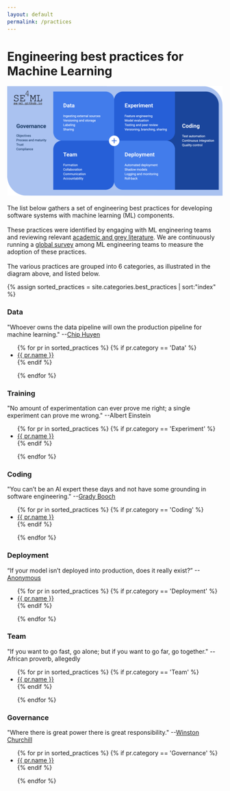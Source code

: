 ```yaml
---
layout: default
permalink: /practices
---
```


<h1 class="black"> Engineering best practices for Machine Learning </h1>


 <div class="large-image">
      <img src="/assets/img/SE4ML-practices-diagram.png" class="blog-image">
</div>
<br>
The list below gathers a set of engineering best practices for
developing software systems with machine learning (ML) components.
<br><br>
These practices were identified by engaging with ML engineering teams and
reviewing relevant <a href="https://github.com/SE-ML/awesome-seml/blob/master/readme.md" target="blank"> academic and grey literature</a>.
We are continuously running a <a href="https://se-ml.github.io/survey" target="blank"> global survey</a>
among ML engineering teams to measure the adoption of these practices.
<br><br>
The various practices are grouped into 6 categories, as illustrated in the diagram above, and listed below.

{% assign sorted_practices = site.categories.best_practices  | sort:"index" %}


<h3 class="black bold" id="data"> Data </h3>


"Whoever owns the data pipeline will own the production pipeline for machine learning."
--<a href="https://twitter.com/chipro/status/1232105910631157761">Chip Huyen<a>

<ul>
  {% for pr in sorted_practices %}
     {% if pr.category == 'Data' %}
        <li>
          <a  href="{{pr.url}}">{{ pr.name }}</a>
        </li>
    {% endif %}

  {% endfor %}
</ul>



<h3 class="black bold" id="experiment"> Training </h3>

"No amount of experimentation can ever prove me right; a single experiment can prove me wrong." --Albert Einstein

<ul>
  {% for pr in sorted_practices %}
     {% if pr.category == 'Experiment' %}
        <li>
          <a  href="{{pr.url}}">{{ pr.name }}</a>
        </li>
    {% endif %}

  {% endfor %}
</ul>



<h3  class="black bold" id="coding"> Coding </h3>

"You can’t be an AI expert these days and not have some grounding in software engineering."
--<a href="https://twitter.com/Grady_Booch/status/1004078706518736896">Grady Booch</a>

<ul>
  {% for pr in sorted_practices %}
     {% if pr.category == 'Coding' %}
        <li>
          <a   href="{{pr.url}}">{{ pr.name }}</a>
        </li>
    {% endif %}

  {% endfor %}
</ul>



<h3 class="black bold" id="deployment"> Deployment </h3>

“If your model isn’t deployed into production, does it really exist?”
--<a href="https://twitter.com/code_star/status/1041913975154331648">Anonymous<a>

<ul>
  {% for pr in sorted_practices %}
     {% if pr.category == 'Deployment' %}
        <li>
          <a  href="{{pr.url}}">{{ pr.name }}</a>
        </li>
    {% endif %}

  {% endfor %}
</ul>


<h3 class="black bold" id="team"> Team </h3>

"If you want to go fast, go alone; but if you want to go far, go together." -- African proverb, allegedly

<ul>
  {% for pr in sorted_practices %}
     {% if pr.category == 'Team' %}
        <li>
          <a  href="{{pr.url}}">{{ pr.name }}</a>
        </li>
    {% endif %}

  {% endfor %}
</ul>


<h3 class="black bold" id="governance"> Governance </h3>

"Where there is great power there is great responsibility."
--<a href="https://quoteinvestigator.com/2015/07/23/great-power/">Winston Churchill<a>

<ul>
  {% for pr in sorted_practices %}
     {% if pr.category == 'Governance' %}
        <li>
          <a  href="{{pr.url}}">{{ pr.name }}</a>
        </li>
    {% endif %}

  {% endfor %}
</ul>